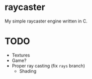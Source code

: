 # raycaster

My simple raycaster engine written in C.

# TODO

- Textures
- Game?
- Proper ray casting (fix `rays` branch)
    - Shading
